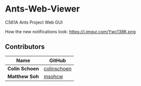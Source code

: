 # Ants-Web-Viewer
CS61A Ants Project Web GUI

How the new notifications look:
https://i.imgur.com/Ywc138K.png

## Contributors

| Name             | GitHub                              |
| ---------------- | ----------------------------------- |
| **Colin Schoen** | [colinschoen](https://github.com/colinschoen)|
| **Matthew Soh** | [msohcw](https://github.com/msohcw)|
